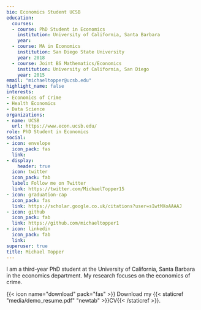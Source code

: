 ```yaml
---
bio: Economics Student UCSB
education:
  courses:
  - course: PhD Student in Economics
    institution: University of California, Santa Barbara
    year: 
  - course: MA in Economics
    institution: San Diego State University
    year: 2018
  - course: Joint BS Mathematics/Economics
    institution: University of California, San Diego
    year: 2015
email: "michaeltopper@ucsb.edu"
highlight_name: false
interests:
- Economics of Crime
- Health Economics
- Data Science
organizations:
- name: UCSB
  url: https://www.econ.ucsb.edu/
role: PhD Student in Economics
social:
- icon: envelope
  icon_pack: fas
  link: 
- display:
    header: true
  icon: twitter
  icon_pack: fab
  label: Follow me on Twitter
  link: https://twitter.com/MichaelTopper15
- icon: graduation-cap
  icon_pack: fas
  link: https://scholar.google.co.uk/citations?user=sIwtMXoAAAAJ
- icon: github
  icon_pack: fab
  link: https://github.com/michaeltopper1
- icon: linkedin
  icon_pack: fab
  link: 
superuser: true
title: Michael Topper
---
```


I am a third-year PhD student at the University of California, Santa Barbara in the economics department. My research focuses on the economics of crime. 


{{< icon name="download" pack="fas" >}} Download my {{< staticref "media/demo_resume.pdf" "newtab" >}}CV{{< /staticref >}}.
